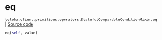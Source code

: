 # eq
`toloka.client.primitives.operators.StatefulComparableConditionMixin.eq` | [Source code](https://github.com/Toloka/toloka-kit/blob/v1.2.2/src/client/primitives/operators.py#L197)

```python
eq(self, value)
```

